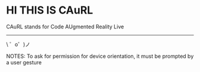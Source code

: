 HI THIS IS CAuRL
=================

CAuRL stands for Code AUgmented Reality Live

-------------------

\ ゜o゜)ノ


NOTES: To ask for permission for device orientation, it must be prompted by a user gesture